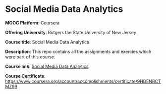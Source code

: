 # Social Media Data Analytics

**MOOC Platform**: Coursera

**Offering University**: Rutgers the State University of New Jersey

**Course title**: Social Media Data Analytics

**Description**: This repo contains all the assignments and exercies which were part of this course.

**Course link**:  [Social Media Data Analytics](https://www.coursera.org/learn/social-media-data-analytics)

**Course Certificate**: https://www.coursera.org/account/accomplishments/certificate/9HDENBCTMZ99
